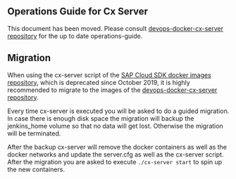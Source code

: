 ## Operations Guide for Cx Server
This document has been moved.
Please consult [devops-docker-cx-server repository](https://github.com/SAP/devops-docker-cx-server/blob/master/docs/operations/cx-server-operations-guide.md) for the up to date operations-guide.

## Migration

When using the cx-server script of the [SAP Cloud SDK docker images repository](https://github.com/SAP/cloud-s4-sdk-pipeline-docker), which is deprecated since October 2019, it is highly recommended to migrate to the images of the [devops-docker-cx-server repository](https://github.com/SAP/devops-docker-cx-server/).

Every time cx-server is executed you will be asked to do a guided migration.
In case there is enough disk space the migration will backup the jenkins_home volume so that no data will get lost. Otherwise the migration will be terminated.

After the backup cx-server will remove the docker containers as well as the docker networks and update the server.cfg as well as the cx-server script.
After the migration you are asked to execute `./cx-server start` to spin up the new containers.

